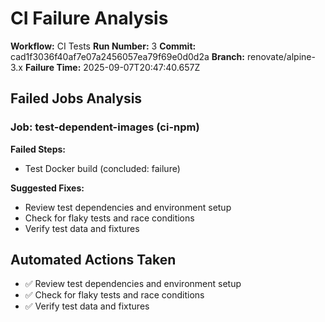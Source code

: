 # CI Failure Analysis

**Workflow:** CI Tests
**Run Number:** 3
**Commit:** cad1f3036f40af7e07a2456057ea79f69e0d0d2a
**Branch:** renovate/alpine-3.x
**Failure Time:** 2025-09-07T20:47:40.657Z

## Failed Jobs Analysis

### Job: test-dependent-images (ci-npm)
**Failed Steps:**
- Test Docker build (concluded: failure)

**Suggested Fixes:**
- Review test dependencies and environment setup
- Check for flaky tests and race conditions
- Verify test data and fixtures

## Automated Actions Taken
- ✅ Review test dependencies and environment setup
- ✅ Check for flaky tests and race conditions
- ✅ Verify test data and fixtures
